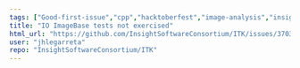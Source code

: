 ```yaml
---
tags: ["Good-first-issue","cpp","hacktoberfest","image-analysis","insight-toolkit","itk","medical-imaging","numfocus","open-science","open-source","python","reproducible-research","scientific-computing","typeTesting"]
title: "IO ImageBase tests not exercised"
html_url: "https://github.com/InsightSoftwareConsortium/ITK/issues/3703"
user: "jhlegarreta"
repo: "InsightSoftwareConsortium/ITK"
---
```


